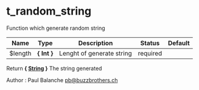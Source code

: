 # t_random_string

Function which generate random string



Name  |  Type  |  Description  |  Status  |  Default
------------  |  ------------  |  ------------  |  ------------  |  ------------
$length  |  **{ Int }**  |  Lenght of generate string  |  required  |

Return **{ [String](http://php.net/manual/en/language.types.string.php) }** The string generated

Author : Paul Balanche <pb@buzzbrothers.ch>